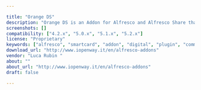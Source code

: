 ```yaml
---

title: "Orange DS"
description: "Orange DS is an Addon for Alfresco and Alfresco Share that adds digital signature features and digital signature verification features contextually to each document in Alfresco. Each Alfresco document will have two new actions that will allow respectively: to digitally sign a document with the following output format: CAdES, PAdES e XadES to verify that a document is correcly digitally signed Orange DS integrates DSS (Digital Signature Service) that is the open source software created and maintained by Nowina Solutions."
screenshots: []
compatibility: ["4.2.x", "5.0.x", "5.1.x", "5.2.x"]
license: "Proprietary"
keywords: ["alfresco", "smartcard", "addon", "digital", "plugin", "community", "certificate", "signing", "signature"]
download_url: "http://www.iopenway.it/en/alfresco-addons"
vendor: "Luca Rubin ‌"
about: ""
about_url: "http://www.iopenway.it/en/alfresco-addons"
draft: false

---
```

